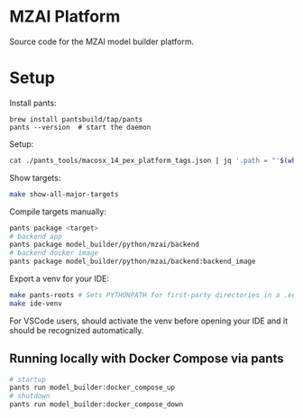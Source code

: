 # MZAI Platform

Source code for the MZAI model builder platform.


# Setup 

Install pants:

```shell
brew install pantsbuild/tap/pants
pants --version  # start the daemon
```

Setup:

```bash
cat ./pants_tools/macosx_14_pex_platform_tags.json | jq '.path = "'$(which python)'"' > ./pants_tools/macosx_14_pex_platform_tags.json
```

Show targets:

```bash
make show-all-major-targets
```

Compile targets manually:

```bash
pants package <target>
# backend app
pants package model_builder/python/mzai/backend
# backend docker image
pants package model_builder/python/mzai/backend:backend_image
```

Export a venv for your IDE:

```bash
make pants-roots # Sets PYTHONPATH for first-party directories in a .env file
make ide-venv
```

For VSCode users, should activate the venv before opening your IDE
and it should be recognized automatically.

## Running locally with Docker Compose via pants

```bash
# startup
pants run model_builder:docker_compose_up
# shutdown
pants run model_builder:docker_compose_down
```




